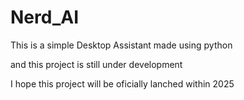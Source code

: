 <h1>Nerd_AI</h1>
<p>This is a simple Desktop Assistant made using python</p>
<p>and  this project is still under development</p>
<p>I hope this project will be oficially lanched within 2025</p>
